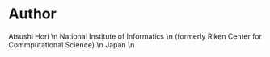 # Author

Atsushi Hori \n
National Institute of Informatics \n
(formerly Riken Center for Commputational Science) \n
Japan \n
